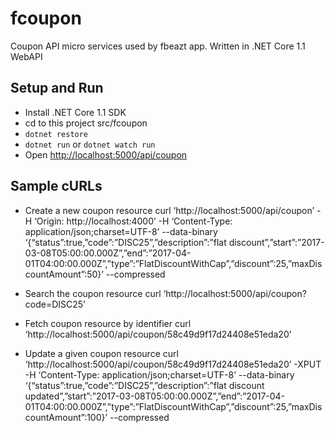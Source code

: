# fcoupon
Coupon API micro services used by fbeazt app. Written in .NET Core 1.1 WebAPI

## Setup and Run
* Install .NET Core 1.1 SDK
* cd to this project src/fcoupon
* `dotnet restore`
* `dotnet run` or `dotnet watch run`
* Open [http://localhost:5000/api/coupon](http://localhost:5000/api/coupon)

## Sample cURLs
* Create a new coupon resource
curl ‘http://localhost:5000/api/coupon’ -H ‘Origin: http://localhost:4000’ -H ‘Content-Type: application/json;charset=UTF-8’ --data-binary ‘{“status”:true,”code”:”DISC25”,”description”:”flat discount”,”start”:”2017-03-08T05:00:00.000Z”,”end”:”2017-04-01T04:00:00.000Z”,”type”:”FlatDiscountWithCap”,”discount”:25,”maxDiscountAmount”:50}’ --compressed

* Search the coupon resource
curl ‘http://localhost:5000/api/coupon?code=DISC25’

* Fetch coupon resource by identifier
curl ‘http://localhost:5000/api/coupon/58c49d9f17d24408e51eda20’

* Update a given coupon resource
curl ‘http://localhost:5000/api/coupon/58c49d9f17d24408e51eda20’ -XPUT -H ‘Content-Type: application/json;charset=UTF-8’ --data-binary ‘{“status”:true,”code”:”DISC25”,”description”:”flat discount updated”,”start”:”2017-03-08T05:00:00.000Z”,”end”:”2017-04-01T04:00:00.000Z”,”type”:”FlatDiscountWithCap”,”discount”:25,”maxDiscountAmount”:100}’ --compressed

